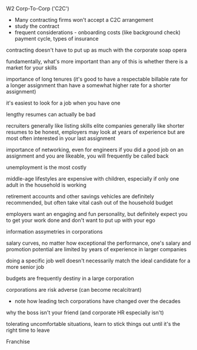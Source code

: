 

W2
Corp-To-Corp ('C2C')
- Many contracting firms won't accept a C2C arrangement
- study the contract
- frequent considerations - onboarding costs (like background check)
payment cycle, types of insurance

contracting doesn't have to put up as much with the corporate soap opera

fundamentally, what's more important than any of this is whether
there is a market for your skills

importance of long tenures (it's good to have a respectable billable
rate for a longer assignment than have a somewhat higher rate
for a shorter assignment)

it's easiest to look for a job when you have one

lengthy resumes can actually be bad

recruiters generally like listing skills
elite companies generally like shorter resumes
to be honest, employers may look at years of experience
but are most often interested in your last assignment

importance of networking, even for engineers
if you did a good job on an assignment and you are likeable, you
will frequently be called back

unemployment is the most costly

middle-age lifestyles are expensive with children,
especially if only one adult in the household is working

retirement accounts and other savings vehicles are definitely
recommended, but often take vital cash out of the household budget

employers want an engaging and fun personality,
but definitely expect you to get your work done
and don't want to put up with your ego

information assymetries in corporations

salary curves, no matter how exceptional the performance, one's
salary and promotion potential are limited by years of experience
in larger companies

doing a specific job well doesn't necessarily match the ideal
candidate for a more senior job

budgets are frequently destiny in a large corporation

corporations are risk adverse (can become recalcitrant)
- note how leading tech corporations have changed over the decades

why the boss isn't your friend (and corporate HR especially isn't)

tolerating uncomfortable situations, learn to stick things out until
it's the right time to leave

Franchise
